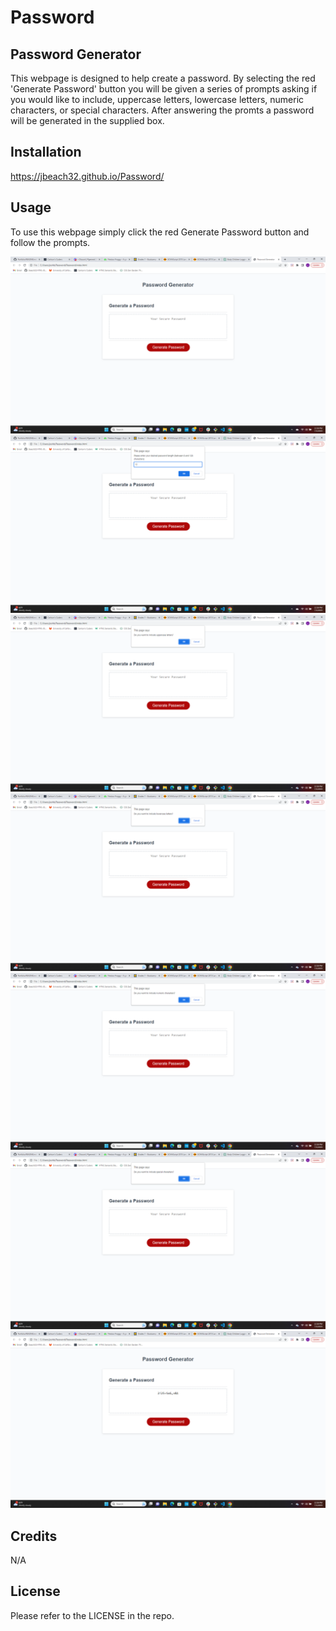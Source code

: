 # Password

## Password Generator 

This webpage is designed to help create a password. By selecting the red 'Generate Password' button you will be given a series of prompts asking if you would like to include, uppercase letters, lowercase letters, numeric characters, or special characters. After answering the promts a password will be generated in the supplied box. 

## Installation

https://jbeach32.github.io/Password/

## Usage

To use this webpage simply click the red Generate Password button and follow the prompts. 

![Screenshot 1](./Screenshots/Screenshot%201.png)
![Screenshot 2](./Screenshots/Screenshot%202.png)
![Screenshot 3](./Screenshots/Screenshot%203.png)
![Screenshot 4](./Screenshots/Screenshot%204.png)
![Screenshot 5](./Screenshots/Screenshot%205.png)
![Screenshot 6](./Screenshots/Screenshot%206.png)
![Screenshot 7](./Screenshots/Screenshot%207.png)

## Credits

N/A

## License

Please refer to the LICENSE in the repo. 